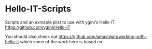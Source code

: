 # Hello-IT-Scripts
Scripts and an exmaple plist to use with ygini's Hello IT. https://github.com/ygini/Hello-IT

You should also check out https://github.com/smashism/working-with-hello-it which some of the work here is based on.

